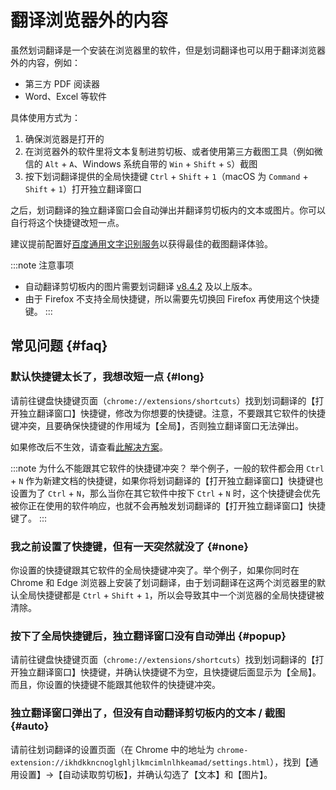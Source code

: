 # 翻译浏览器外的内容

虽然划词翻译是一个安装在浏览器里的软件，但是划词翻译也可以用于翻译浏览器外的内容，例如：

- 第三方 PDF 阅读器
- Word、Excel 等软件

具体使用方式为：

1. 确保浏览器是打开的
2. 在浏览器外的软件里将文本复制进剪切板、或者使用第三方截图工具（例如微信的 `Alt` + `A`、Windows 系统自带的 `Win` + `Shift` + `S`）截图
3. 按下划词翻译提供的全局快捷键 `Ctrl` + `Shift` + `1`（macOS 为 `Command` + `Shift` + `1`）打开独立翻译窗口

之后，划词翻译的独立翻译窗口会自动弹出并翻译剪切板内的文本或图片。你可以自行将这个快捷键改短一点。

建议提前配置好[百度通用文字识别服务](../services/baidu-ocr.md)以获得最佳的截图翻译体验。

:::note 注意事项
- 自动翻译剪切板内的图片需要划词翻译 [v8.4.2](../log.md#v8-4-2) 及以上版本。
- 由于 Firefox 不支持全局快捷键，所以需要先切换回 Firefox 再使用这个快捷键。
:::

## 常见问题 {#faq}

### 默认快捷键太长了，我想改短一点 {#long}

请前往键盘快捷键页面（`chrome://extensions/shortcuts`）找到划词翻译的【打开独立翻译窗口】快捷键，修改为你想要的快捷键。注意，不要跟其它软件的快捷键冲突，且要确保快捷键的作用域为【全局】，否则独立翻译窗口无法弹出。

如果修改后不生效，请查看[此解决方案](../faq.mdx#edit-shortcut-key)。

:::note 为什么不能跟其它软件的快捷键冲突？
举个例子，一般的软件都会用 `Ctrl` + `N` 作为新建文档的快捷键，如果你将划词翻译的【打开独立翻译窗口】快捷键也设置为了 `Ctrl` + `N`，那么当你在其它软件中按下 `Ctrl` + `N` 时，这个快捷键会优先被你正在使用的软件响应，也就不会再触发划词翻译的【打开独立翻译窗口】快捷键了。
:::

### 我之前设置了快捷键，但有一天突然就没了 {#none}

你设置的快捷键跟其它软件的全局快捷键冲突了。举个例子，如果你同时在 Chrome 和 Edge 浏览器上安装了划词翻译，由于划词翻译在这两个浏览器里的默认全局快捷键都是 `Ctrl` + `Shift` + `1`，所以会导致其中一个浏览器的全局快捷键被清除。

### 按下了全局快捷键后，独立翻译窗口没有自动弹出 {#popup}

请前往键盘快捷键页面（`chrome://extensions/shortcuts`）找到划词翻译的【打开独立翻译窗口】快捷键，并确认快捷键不为空，且快捷键后面显示为【全局】。而且，你设置的快捷键不能跟其他软件的快捷键冲突。

### 独立翻译窗口弹出了，但没有自动翻译剪切板内的文本 / 截图 {#auto}

请前往划词翻译的设置页面（在 Chrome 中的地址为 `chrome-extension://ikhdkkncnoglghljlkmcimlnlhkeamad/settings.html`），找到【通用设置】->【自动读取剪切板】，并确认勾选了【文本】和【图片】。